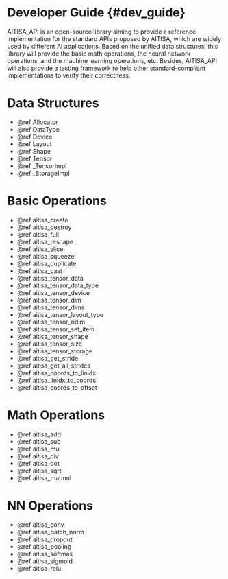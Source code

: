 Developer Guide {#dev_guide}
============================

AITISA_API is an open-source library aiming to provide a reference implementation for the standard APIs proposed by AITISA, which are widely used by different AI applications. Based on the unified data structures, this library will provide the basic math operations, the neural network operations, and the machine learning operations, etc. Besides, AITISA_API will also provide a testing framework to help other standard-compliant implementations to verify their correctness.

# Data Structures 
- @ref Allocator
- @ref DataType
- @ref Device
- @ref Layout
- @ref Shape
- @ref Tensor
- @ref _TensorImpl
- @ref _StorageImpl

# Basic Operations
- @ref aitisa_create
- @ref aitisa_destroy
- @ref aitisa_full
- @ref aitisa_reshape
- @ref aitisa_slice
- @ref aitisa_squeeze
- @ref aitisa_duplicate
- @ref aitisa_cast
- @ref aitisa_tensor_data
- @ref aitisa_tensor_data_type
- @ref aitisa_tensor_device
- @ref aitisa_tensor_dim
- @ref aitisa_tensor_dims
- @ref aitisa_tensor_layout_type
- @ref aitisa_tensor_ndim
- @ref aitisa_tensor_set_item
- @ref aitisa_tensor_shape
- @ref aitisa_tensor_size
- @ref aitisa_tensor_storage
- @ref aitisa_get_stride
- @ref aitisa_get_all_strides
- @ref aitisa_coords_to_linidx
- @ref aitisa_linidx_to_coords
- @ref aitisa_coords_to_offset

# Math Operations
- @ref aitisa_add
- @ref aitisa_sub
- @ref aitisa_mul
- @ref aitisa_div
- @ref aitisa_dot
- @ref aitisa_sqrt
- @ref aitisa_matmul

# NN Operations
- @ref aitisa_conv
- @ref aitisa_batch_norm
- @ref aitisa_dropout
- @ref aitisa_pooling
- @ref aitisa_softmax
- @ref aitisa_sigmoid
- @ref aitisa_relu